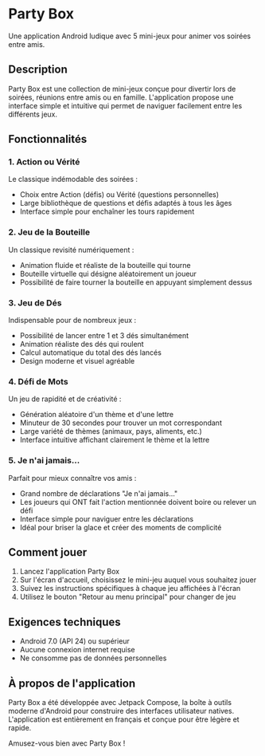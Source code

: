 # Party Box

Une application Android ludique avec 5 mini-jeux pour animer vos soirées entre amis.

## Description

Party Box est une collection de mini-jeux conçue pour divertir lors de soirées, réunions entre amis ou en famille. L'application propose une interface simple et intuitive qui permet de naviguer facilement entre les différents jeux.

## Fonctionnalités

### 1. Action ou Vérité
Le classique indémodable des soirées :
- Choix entre Action (défis) ou Vérité (questions personnelles)
- Large bibliothèque de questions et défis adaptés à tous les âges
- Interface simple pour enchaîner les tours rapidement

### 2. Jeu de la Bouteille
Un classique revisité numériquement :
- Animation fluide et réaliste de la bouteille qui tourne
- Bouteille virtuelle qui désigne aléatoirement un joueur
- Possibilité de faire tourner la bouteille en appuyant simplement dessus

### 3. Jeu de Dés
Indispensable pour de nombreux jeux :
- Possibilité de lancer entre 1 et 3 dés simultanément
- Animation réaliste des dés qui roulent
- Calcul automatique du total des dés lancés
- Design moderne et visuel agréable

### 4. Défi de Mots
Un jeu de rapidité et de créativité :
- Génération aléatoire d'un thème et d'une lettre
- Minuteur de 30 secondes pour trouver un mot correspondant
- Large variété de thèmes (animaux, pays, aliments, etc.)
- Interface intuitive affichant clairement le thème et la lettre

### 5. Je n'ai jamais...
Parfait pour mieux connaître vos amis :
- Grand nombre de déclarations "Je n'ai jamais..."
- Les joueurs qui ONT fait l'action mentionnée doivent boire ou relever un défi
- Interface simple pour naviguer entre les déclarations
- Idéal pour briser la glace et créer des moments de complicité

## Comment jouer

1. Lancez l'application Party Box
2. Sur l'écran d'accueil, choisissez le mini-jeu auquel vous souhaitez jouer
3. Suivez les instructions spécifiques à chaque jeu affichées à l'écran
4. Utilisez le bouton "Retour au menu principal" pour changer de jeu

## Exigences techniques

- Android 7.0 (API 24) ou supérieur
- Aucune connexion internet requise
- Ne consomme pas de données personnelles

## À propos de l'application

Party Box a été développée avec Jetpack Compose, la boîte à outils moderne d'Android pour construire des interfaces utilisateur natives. L'application est entièrement en français et conçue pour être légère et rapide.

Amusez-vous bien avec Party Box ! 